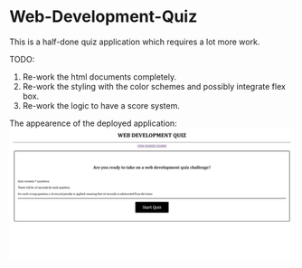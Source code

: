 # Web-Development-Quiz
This is a half-done quiz application which requires a lot more work. 

TODO: 
1. Re-work the html documents completely. 
2. Re-work the styling with the color schemes and possibly integrate flex box.
3. Re-work the logic to have a score system. 

The appearence of the deployed application: 
![alt text](https://github.com/mrhappywaves/Web-Development-Quiz/blob/main/assets/Screenshot%202022-01-18%20214844.jpg)
